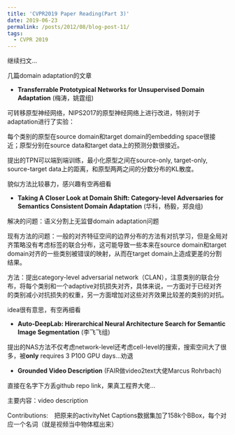 ```yaml
---
title: 'CVPR2019 Paper Reading(Part 3)'
date: 2019-06-23
permalink: /posts/2012/08/blog-post-11/
tags:
  - CVPR 2019
---
```


继续扫文...

几篇domain adaptation的文章

+ **Transferrable Prototypical Networks for Unsupervised Domain Adaptation** (梅涛，姚霆组)

可转移原型神经网络，NIPS2017的原型神经网络上进行改进，特别对于adaptation进行了实验：

每个类别的原型在source domain和target domain的embedding space很接近；原型分别在source data和target data上的预测分数很接近。

提出的TPN可以端到端训练，最小化原型之间在source-only, target-only, source-target data上的距离，和原型两两之间的分数分布的KL散度。

貌似方法比较暴力，感兴趣有空再细看


+ **Taking A Closer Look at Domain Shift: Category-level Adversaries for Semantics Consistent Domain Adaptation** (华科，杨毅，郑良组)

解决的问题：语义分割上无监督domain adaptation问题

现有方法的问题：一般的对齐特征空间的边界分布的方法有对抗学习，但是全局对齐策略没有考虑标签的联合分布，这可能导致一些本来在source domain和target domain对齐的一些类别被错误的映射，从而在target domain上造成更差的分割结果。

方法：提出category-level adversarial network（CLAN），注意类别的联合分布，将每个类别和一个adaptive对抗损失对齐，具体来说，一方面对于已经对齐的类别减小对抗损失的权重，另一方面增加对这些对齐效果比较差的类别的对抗。

idea很有意思，有空再细看

+ **Auto-DeepLab: Hirerarchical Neural Architecture Search for Semantic Image Segmentation** (李飞飞组)

提出的NAS方法不仅考虑network-level还考虑cell-level的搜索，搜索空间大了很多，被**only** requires 3 P100 GPU days...劝退

+ **Grounded Video Description** (FAIR做video2text大佬Marcus Rohrbach)

直接在名字下方丢github repo link，果真工程界大佬...

主要内容：video description

Contributions:　把原来的activityNet Captions数据集加了158k个BBox，每个对应一个名词（就是视频当中物体框出来）

